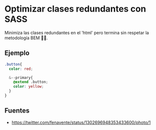 # Optimizar clases redundantes con SASS

Minimiza las clases redundantes en el 'html' pero termina sin respetar la metodología BEM 🤷🏻.

## Ejemplo

```css
.button{
  color: red;

  &--primary{
    @extend .button;
    color: yellow;
  }
}
```

## Fuentes
+ https://twitter.com/fenavente/status/1302696948353433600/photo/1
